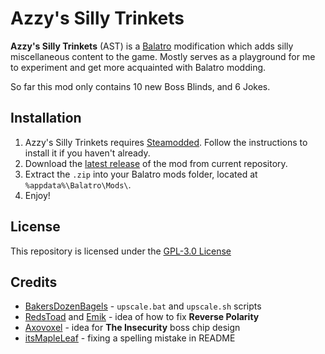 # Azzy's Silly Trinkets

**Azzy's Silly Trinkets** (AST) is a [Balatro](https://www.playbalatro.com) modification which adds silly miscellaneous content to the game. Mostly serves as a playground for me to experiment and get more acquainted with Balatro modding.
  
So far this mod only contains 10 new Boss Blinds, and 6 Jokes.

## Installation

1. Azzy's Silly Trinkets requires [Steamodded](https://github.com/Steamodded/smods). Follow the instructions to install it if you haven't already.
2. Download the [latest release](https://github.com/TheHamester/azzys-silly-trinkets/releases/latest) of the mod from current repository.
3. Extract the `.zip` into your Balatro mods folder, located at `%appdata%\Balatro\Mods\`.
4. Enjoy!

## License

This repository is licensed under the [GPL-3.0 License](https://github.com/TheHamester/azzys-silly-trinkets/blob/main/LICENSE)

## Credits
* [BakersDozenBagels](https://github.com/BakersDozenBagels) - `upscale.bat` and `upscale.sh` scripts
* [RedsToad](https://github.com/RedsToad) and [Emik](https://github.com/Emik03) - idea of how to fix **Reverse Polarity**
* [Axovoxel](https://github.com/Axovoxel) - idea for **The Insecurity** boss chip design
* [itsMapleLeaf](https://github.com/itsMapleLeaf) - fixing a spelling mistake in README
